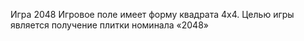 Игра 2048 
Игровое поле имеет форму квадрата 4x4. Целью игры является получение плитки номинала «2048»
